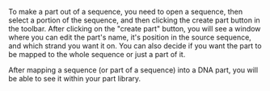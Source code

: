 To make a part out of a sequence, you need to open a sequence, then select a portion of the sequence, and then clicking the create part button in the toolbar. After clicking on the "create part" button, you will see a window where you can edit the part's name, it's position in the source sequence, and which strand you want it on. You can also decide if you want the part to be mapped to the whole sequence or just a part of it.

After mapping a sequence (or part of a sequence) into a DNA part, you will be able to see it within your part library.
